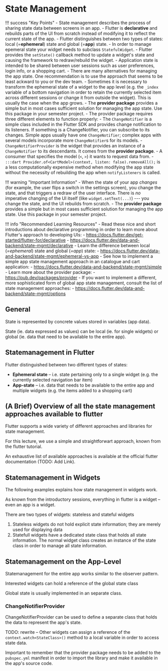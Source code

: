 # State Management


!!! success "Key Points"
    - State management describes the process of sharing state data between screens in an app.
    - Flutter is **declarative** and rebuilds parts of the UI from scratch instead of modifying it to reflect the current state of the app.
    - Flutter distinguishes between two types of states: local (=**ephemeral**) state and global (=**app**) state.
    - In order to manage epemeral state your widget needs to subclass `StatefulWidget`.
    - Flutter provides the `setState()` callback method to update a widget's state and causing the framework to redraw/rebuild the widget.
    - Application state is intended to be shared between user sessions such as user preferences, login info, or a shopping cart.
    - There are many alternatives for managing the app state. One recommendation is to use the approach that seems to be least ackward to you or the dev team. 
    - Sometimes it is necessary to transform the ephemeral state of a widget to the app level (e.g. the `_index` variable of a bottom navigation in order to retain the currently selected item across different sessions or change it from outside the widget). This is usually the case when the app grows.
    - The **provider package** provides a simple but in most cases sufficient solution for managing the app state. Use this package in your semester project.
    - The provider package requires three different elements to function properly:
        - The `ChangeNotifier` is a simple class included in the Flutter SDK and provides change notification to its listeners. If something is a ChangeNotifier, you can subscribe to its changes. Simple apps usually have one `ChangeNotifier`; complex apps with several models incorporate more `ChangeNotifier`s for its models. 
        - `ChangeNotifierProvider` is the widget that provides an instance of a `ChangeNotifier` to its descendants. It comes from the **provider package**.
        - A consumer that specifies the model (`<`, `>`) it wants to request data from.
    - `:::dart Provider.of<CartModel>(context, listen: false).removeAll();` is a less computationally expensive method when modifying the app state without the necessity of rebuilding the app when `notifyListeners` is called.


!!! warning "Important Information"
    - When the state of your app *changes* (for example, the user flips a switch in the settings screen), you change the state, and that triggers a redraw of the user interface. There is *no* imperative changing of the UI itself (like `widget.setText(...)`) --- you change the state, and the UI rebuilds from scratch.
    - The **provider package** provides a simple but in most cases sufficient solution for managing the app state. Use this package in your semester project.


!!! info "Recommended Learning Resources"
    - Read these nice and short introductions about declarative programming in order to learn more about Flutter's approach to developing UIs:
        - <https://docs.flutter.dev/get-started/flutter-for/declarative>
        - <https://docs.flutter.dev/data-and-backend/state-mgmt/declarative>
    - Learn the difference between local (*=ephemeral*) state and global (*=app*) state: 
        - <https://docs.flutter.dev/data-and-backend/state-mgmt/ephemeral-vs-app> 
    - See how to implement a simple app state management approach in an catalogue and cart application:
        - <https://docs.flutter.dev/data-and-backend/state-mgmt/simple>
    - Learn more about the provider package:
        - <https://pub.dev/packages/provider>
    - If you want to implement a different, more sophisticated form of global app state management, consult the list of state management approaches:
        - <https://docs.flutter.dev/data-and-backend/state-mgmt/options>


## General

State is represented by concrete values stored in variables (app data).

State (ie. data expressed as values) can be local (ie. for single widgets) or global (ie. data that need to be available to the entire app).


## Statemanagement in Flutter

Flutter distinguished between two different types of states:

- **Ephemeral state** – i.e. state pertaining only to a single widget (e.g. the currently selected navigation bar item)
- **App-state** – i.e. data that needs to be available to the entire app and multiple widgets (e.g. the items added to a shopping cart)


## (A Brief) Overview of all the state management approaches available to flutter

Flutter supports a wide variety of different approaches and libraries for state management. 

For this lecture, we use a simple and straightforwart approach, known from the flutter tutorial.

An exhaustive list of available approaches is available at the official flutter documentation (TODO: Add Link).


## Statemanagement in Widgets

The following examples explains how state management in widgets work. 

As known from the introductory sessions, everything in flutter is a widget – even an app is a widget.

There are two types of widgets: stateless and stateful widgets

1. Stateless widgets do not hold explicit state information; they are merely used for displaying data
2. Statefull widgets have a dedicated state class that holds all state information. The normal widget class creates an instance of the state class in order to manage all state information.





## Statemanagement on the App-Level

Statemanagement for the entire app works similar to the observer pattern.

Interested widgets can hold a reference of the global state class

Global state is usually implemented in an separate class.


### ChangeNotifierProvider

ChangeNotifierProvider can be used to define a separate class that holds the data to represent the app's state.

TODO: rewrite – Other widgets can assign a reference of the `context.watch<StateClass>()` method to a local variable in order to access state data.

Important to remember that the provider package needs to be added to the `pubspec.yml` manifest in order to import the library and make it available in the app's source code.
